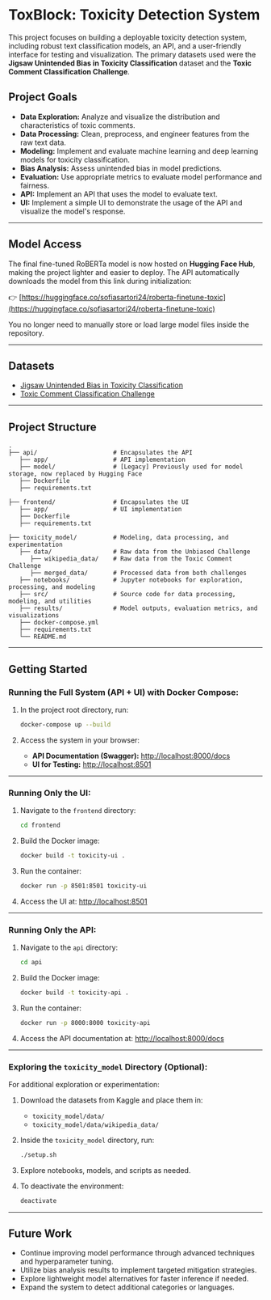 # ToxBlock: Toxicity Detection System

This project focuses on building a deployable toxicity detection system, including robust text classification models, an API, and a user-friendly interface for testing and visualization. The primary datasets used were the **Jigsaw Unintended Bias in Toxicity Classification** dataset and the **Toxic Comment Classification Challenge**.

## Project Goals

* **Data Exploration:** Analyze and visualize the distribution and characteristics of toxic comments.
* **Data Processing:** Clean, preprocess, and engineer features from the raw text data.
* **Modeling:** Implement and evaluate machine learning and deep learning models for toxicity classification.
* **Bias Analysis:** Assess unintended bias in model predictions.
* **Evaluation:** Use appropriate metrics to evaluate model performance and fairness.
* **API:** Implement an API that uses the model to evaluate text.
* **UI:** Implement a simple UI to demonstrate the usage of the API and visualize the model's response.

---

## Model Access

The final fine-tuned RoBERTa model is now hosted on **Hugging Face Hub**, making the project lighter and easier to deploy.
The API automatically downloads the model from this link during initialization:

👉 [https://huggingface.co/sofiasartori24/roberta-finetune-toxic](https://huggingface.co/sofiasartori24/roberta-finetune-toxic)

You no longer need to manually store or load large model files inside the repository.

---

## Datasets

* [Jigsaw Unintended Bias in Toxicity Classification](https://www.kaggle.com/competitions/jigsaw-unintended-bias-in-toxicity-classification)
* [Toxic Comment Classification Challenge](https://www.kaggle.com/competitions/jigsaw-toxic-comment-classification-challenge/data)

---

## Project Structure

```
.
├── api/                     # Encapsulates the API
   ├── app/                  # API implementation
   ├── model/                # [Legacy] Previously used for model storage, now replaced by Hugging Face
   ├── Dockerfile   
   ├── requirements.txt

├── frontend/                # Encapsulates the UI
   ├── app/                  # UI implementation
   ├── Dockerfile   
   ├── requirements.txt

├── toxicity_model/          # Modeling, data processing, and experimentation
   ├── data/                 # Raw data from the Unbiased Challenge
      ├── wikipedia_data/    # Raw data from the Toxic Comment Challenge
      ├── merged_data/       # Processed data from both challenges 
   ├── notebooks/            # Jupyter notebooks for exploration, processing, and modeling
   ├── src/                  # Source code for data processing, modeling, and utilities
   ├── results/              # Model outputs, evaluation metrics, and visualizations
   ├── docker-compose.yml   
   ├── requirements.txt
   └── README.md     
```

---

## Getting Started

### Running the Full System (API + UI) with Docker Compose:

1. In the project root directory, run:

   ```bash
   docker-compose up --build
   ```
2. Access the system in your browser:

   * **API Documentation (Swagger):** [http://localhost:8000/docs](http://localhost:8000/docs)
   * **UI for Testing:** [http://localhost:8501](http://localhost:8501)

---

### Running Only the UI:

1. Navigate to the `frontend` directory:

   ```bash
   cd frontend
   ```
2. Build the Docker image:

   ```bash
   docker build -t toxicity-ui .
   ```
3. Run the container:

   ```bash
   docker run -p 8501:8501 toxicity-ui
   ```
4. Access the UI at: [http://localhost:8501](http://localhost:8501)

---

### Running Only the API:

1. Navigate to the `api` directory:

   ```bash
   cd api
   ```
2. Build the Docker image:

   ```bash
   docker build -t toxicity-api .
   ```
3. Run the container:

   ```bash
   docker run -p 8000:8000 toxicity-api
   ```
4. Access the API documentation at: [http://localhost:8000/docs](http://localhost:8000/docs)

---

### Exploring the `toxicity_model` Directory (Optional):

For additional exploration or experimentation:

1. Download the datasets from Kaggle and place them in:

   * `toxicity_model/data/`
   * `toxicity_model/data/wikipedia_data/`

2. Inside the `toxicity_model` directory, run:

   ```bash
   ./setup.sh
   ```

3. Explore notebooks, models, and scripts as needed.

4. To deactivate the environment:

   ```bash
   deactivate
   ```

---

## Future Work

* Continue improving model performance through advanced techniques and hyperparameter tuning.
* Utilize bias analysis results to implement targeted mitigation strategies.
* Explore lightweight model alternatives for faster inference if needed.
* Expand the system to detect additional categories or languages.
